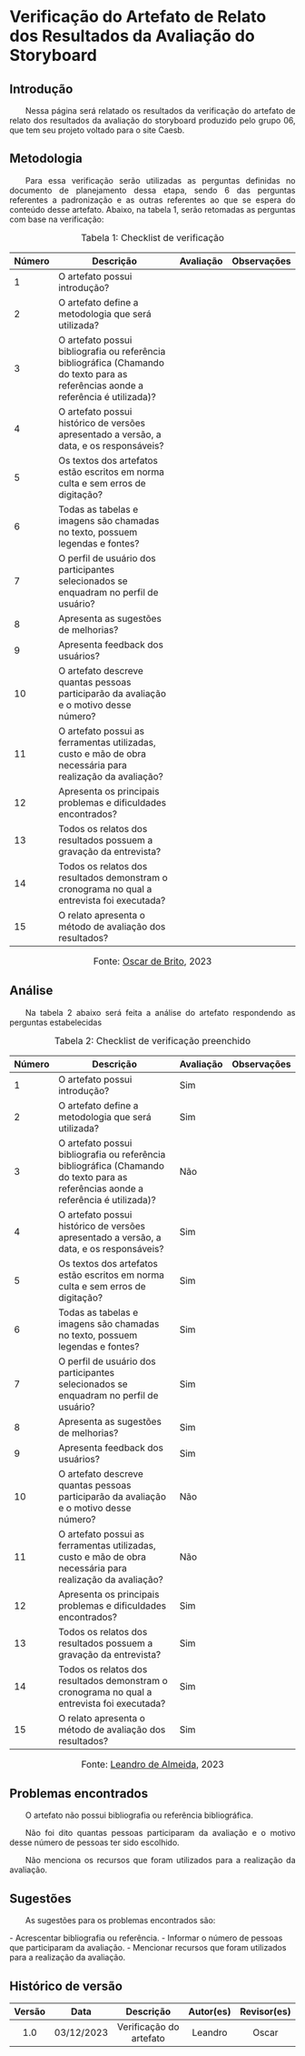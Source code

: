 # Verificação do Artefato de Relato dos Resultados da Avaliação do Storyboard

## Introdução 
<p align="justify">&emsp;&emsp;Nessa página será relatado os resultados da verificação do artefato de relato dos resultados da avaliação do storyboard produzido pelo grupo 06, que tem seu projeto voltado para o site Caesb.</p>

## Metodologia
<p align="justify">&emsp;&emsp;Para essa verificação serão utilizadas as perguntas definidas no documento de planejamento dessa etapa, sendo 6 das perguntas referentes a padronização e as outras referentes ao que se espera do conteúdo desse artefato. Abaixo, na tabela 1, serão retomadas as perguntas com base na verificação:</p>

<font size="3"><p style="text-align: center"> Tabela 1: Checklist de verificação</p> </font>

<center>

| Número | Descrição | Avaliação | Observações |
|--------|-----------|----------|-------------|
| 1      | O artefato possui introdução? |  | |
| 2      | O artefato define a metodologia que será utilizada? |  | |
| 3      | O artefato possui bibliografia ou referência bibliográfica (Chamando do texto para as referências aonde a referência é utilizada)? |  | |
| 4      | O artefato possui histórico de versões apresentado a versão, a data, e os responsáveis? |  | |
| 5      | Os textos dos artefatos estão escritos em norma culta e sem erros de digitação? |  | |
| 6      | Todas as tabelas e imagens são chamadas no texto, possuem legendas e fontes? | | |
| 7      | O perfil de usuário dos participantes selecionados se enquadram no perfil de usuário? | | |
| 8      | Apresenta as sugestões de melhorias? |  | |
| 9      | Apresenta feedback dos usuários? |  | |
| 10     | O artefato descreve quantas pessoas participarão da avaliação e o motivo desse número? |  | |
| 11     | O artefato possui as ferramentas utilizadas, custo e mão de obra necessária para realização da avaliação? |  | |
| 12     | Apresenta os principais problemas e dificuldades encontrados? |  | |
| 13     | Todos os relatos dos resultados possuem a gravação da entrevista? |  | |
| 14     | Todos os relatos dos resultados demonstram o cronograma no qual a entrevista foi executada? | | |
| 15     | O relato apresenta o método de avaliação dos resultados? |  | |

</center>

<font size="3"><p style="text-align: center"> Fonte: <a href="https://github.com/OscarDeBrito" target="_blanck">Oscar de Brito</a>, 2023</p> </font>

## Análise
<p align="justify">&emsp;&emsp;Na tabela 2 abaixo será feita a análise do artefato respondendo as perguntas estabelecidas</p>

<font size="3"><p style="text-align: center"> Tabela 2: Checklist de verificação preenchido</p> </font>

<center>

| Número | Descrição | Avaliação | Observações |
|--------|-----------|----------|-------------|
| 1      | O artefato possui introdução? | Sim | |
| 2      | O artefato define a metodologia que será utilizada? | Sim | |
| 3      | O artefato possui bibliografia ou referência bibliográfica (Chamando do texto para as referências aonde a referência é utilizada)? | Não | |
| 4      | O artefato possui histórico de versões apresentado a versão, a data, e os responsáveis? | Sim | |
| 5      | Os textos dos artefatos estão escritos em norma culta e sem erros de digitação? | Sim | |
| 6      | Todas as tabelas e imagens são chamadas no texto, possuem legendas e fontes? | Sim | |
| 7      | O perfil de usuário dos participantes selecionados se enquadram no perfil de usuário? | Sim | |
| 8      | Apresenta as sugestões de melhorias? | Sim | |
| 9      | Apresenta feedback dos usuários? | Sim | |
| 10     | O artefato descreve quantas pessoas participarão da avaliação e o motivo desse número? | Não | |
| 11     | O artefato possui as ferramentas utilizadas, custo e mão de obra necessária para realização da avaliação? | Não | |
| 12     | Apresenta os principais problemas e dificuldades encontrados? | Sim | |
| 13     | Todos os relatos dos resultados possuem a gravação da entrevista? | Sim | |
| 14     | Todos os relatos dos resultados demonstram o cronograma no qual a entrevista foi executada? | Sim | |
| 15     | O relato apresenta o método de avaliação dos resultados? | Sim | |

</center>

<font size="3"><p style="text-align: center"> Fonte: <a href="https://github.com/leomitx10" target="_blanck">Leandro de Almeida</a>, 2023</p> </font>


## Problemas encontrados
<p align="justify">&emsp;&emsp;O artefato não possui bibliografia ou referência bibliográfica.</p>
<p align="justify">&emsp;&emsp;Não foi dito quantas pessoas participaram da avaliação e o motivo desse número de pessoas ter sido escolhido.</p>
<p align="justify">&emsp;&emsp;Não menciona os recursos que foram utilizados para a realização da avaliação.</p>

## Sugestões
<p align="justify">&emsp;&emsp;As sugestões para os problemas encontrados são:</p>
- Acrescentar bibliografia ou referência.
- Informar o número de pessoas que participaram da avaliação.
- Mencionar recursos que foram utilizados para a realização da avaliação.

## Histórico de versão

<center>

| Versão |    Data    |      Descrição       |  Autor(es) | Revisor(es) |
| :----: | :--------: | :------------------: | :-----: | :-----: |
|  1.0   | 03/12/2023 | Verificação do artefato| Leandro | Oscar |


</center>